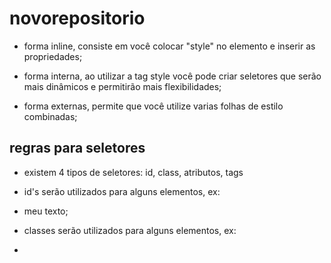 # novorepositorio

- forma inline, consiste em você colocar "style" no elemento e inserir as propriedades;

- forma interna, ao utilizar a tag style você pode criar seletores que serão mais dinâmicos e permitirão mais flexibilidades;

- forma externas, permite que você utilize varias folhas de estilo combinadas;

## regras para seletores

- existem 4 tipos de seletores: id, class, atributos, tags

- id's serão utilizados para alguns elementos, ex: <li id='exemplo'>meu texto</h1>;

- classes serão utilizados para alguns elementos, ex: <li class="exemplos">
